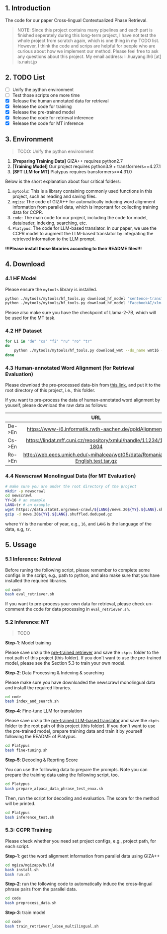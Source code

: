 ## 1. Introduction

The code for our paper Cross-lingual Contextualized Phase Retrieval. 

> NOTE: Since this project contains many pipelines and each part is finished seperately during this long-term project, I have not test the whole project from scratch again, which is one thing in my TODO list. However, I think the code and scrips are helpful for people who are curious about how we implement our method. Please feel free to ask any questions about this project. My email address: li.huayang.lh6 [at] is.naist.jp

## 2. TODO List

- [ ] Unify the python environment
- [ ] Test those scripts one more time
- [x] Release the human annotated data for retrieval
- [x] Release the code for training
- [x] Release the pre-trained model
- [x] Release the code for retrieval inference
- [x] Release the code for MT inference

## 3. Environment

> TODO: Unify the python environment

1. **[Preparing Training Data]** GIZA++ requires python2.7
2. **[Training Model]** Our project requires python3.9 + transformers==4.27.1
3. **[SFT LLM for MT]** Platypus requires transformers>=4.31.0

Below is the short explanation about four critical folders:

1. `mytools`: This is a library containing commonly used functions in this project, such as reading and saving files. 
2. `mgiza`: The code of GIZA++ for automatically inducing word alignment information from parallel data, which is important for collecting training data for CCPR.
3. `code`: The main code for our project, including the code for model, dataloader, indexing, searching, etc.
4. `Platypus`: The code for LLM-based translator. In our paper, we use the CCPR model to augment the LLM-based translator by integrating the retrieved information to the LLM prompt.

**!!!Please install those libraries according to their README files!!!**

## 4. Download

### 4.1 HF Model

Please ensure the `mytools` library is installed.

```bash
python ./mytools/mytools/hf_tools.py download_hf_model "sentence-transformers/LaBSE" ./huggingface/LaBSE
python ./mytools/mytools/hf_tools.py download_hf_model "FacebookAI/xlm-roberta-base" ./huggingface/xlm-roberta-base
```

Please also make sure you have the checkpoint of Llama-2-7B, which will be used for the MT task.

### 4.2 HF Dataset

```bash
for L1 in "de" "cs" "fi" "ru" "ro" "tr"
do
    python ./mytools/mytools/hf_tools.py download_wmt --ds_name wmt16 --lang_pair ${L1}-en --save_path ./wmt16_${L1}en
done
```

### 4.3 Human-annotated Word Alignment (for Retrieval Evaluation)

Please download the pre-processed data-bin from [this link](https://drive.google.com/file/d/1xCa8xrQrx-O8lxM2Y0WNadUpqiLBPJ-w/view?usp=share_link), and put it to the root directory of this project, i.e., this folder.

If you want to pre-process the data of human-annotated word alignment by youself, please download the raw data as follows:

|        |                                     URL                                     | Re-name           |
|--------|:---------------------------------------------------------------------------:|-------------------|
| De->En | https://www-i6.informatik.rwth-aachen.de/goldAlignment/                     | ./align_data/DeEn |
| Cs->En | https://lindat.mff.cuni.cz/repository/xmlui/handle/11234/1-1804             | ./align_data/CzEn |
| Ro->En | http://web.eecs.umich.edu/~mihalcea/wpt05/data/Romanian-English.test.tar.gz | ./align_data/RoEn |


### 4.4 Newscrawl Monolingual Data (for MT Evaluation)


```bash
# make sure you are under the root directory of the project
mkdir -p newscrawl
cd newscrawl
YY=16 # an example
LANG=tr # an example
wget https://data.statmt.org/news-crawl/${LANG}/news.20${YY}.${LANG}.shuffled.deduped.gz
gzip -d news.20${YY}.${LANG}.shuffled.deduped.gz
```
where `YY` is the number of year, e.g., `16`, and `LANG` is the language of the data, e.g, `tr`.

## 5. Ussage

### 5.1 Inference: Retrieval

Before runing the following script, please remember to complete some configs in the script, e.g., path to python, and also make sure that you have installed the required libraries.

```bash
cd code
bash eval_retriever.sh
```
If you want to pre-process your own data for retrieval, please check un-comment the code for data processing in `eval_retriever.sh`.

### 5.2 Inference: MT

> TODO

**Step-1**: Model training 

Please save unzip the [pre-trained retriever](https://drive.google.com/file/d/1baMaqob6Q09kESNwG-7wtNyHhf7c0RaS/view?usp=share_link) and save the `ckpts` folder to the root path of this project (this folder). If you don't want to use the pre-trained model, please see the Section 5.3 to train your own model. 

**Step-2**: Data Processing & Indexing & searching

Please make sure you have downloaded the newscrawl monolingual data and install the required libraries.

```bash
cd code
bash index_and_search.sh
```

**Step-4**: Fine-tune LLM for translation

Please save unzip the [pre-trained LLM-based translator](https://drive.google.com/file/d/17JONPq1J7QfxR3C83b5l9mw-vZXDGmAl/view?usp=share_link) and save the `ckpts` folder to the root path of this project (this folder). If you don't want to use the pre-trained model, prepare training data and train it by yourself following the README of Platypus. 

```bash
cd Platypus
bash fine-tuning.sh
```

**Step-5**: Decoding & Reprting Score

You can use the folllowing data to prepare the prompts. Note you can prepare the training data using the following script, too.
```bash
cd Platypus
bash prepare_alpaca_data_phrase_test_enxx.sh
```

Then, run the script for decoding and evaluation. The score for the method will be printed.

```bash
cd Platypus
bash inference_test.sh
```


### 5.3: CCPR Training
Please check whether you need set project configs, e.g., project path, for each script.

**Step-1**: get the word alignment information from parallel data using GIZA++
```bash
cd mgiza/mgizapp/build
bash install.sh
bash run.sh
```

**Step-2**: run the following code to automatically induce the cross-lingual phrase pairs from the parallel data.
```bash
cd code
bash preprocess_data.sh
```

**Step-3**: train model

```bash
cd code
bash train_retriever_labse_multilingual.sh
```
